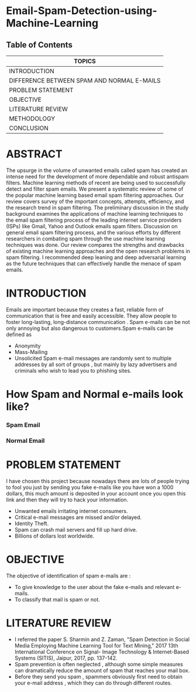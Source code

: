 # Email-Spam-Detection-using-Machine-Learning
## Table of Contents

|                   TOPICS                   |
|--------------------------------------------|
| INTRODUCTION                               |
| DIFFERENCE BETWEEN SPAM AND NORMAL E-MAILS |
| PROBLEM STATEMENT                          |
| OBJECTIVE                                  |
| LITERATURE REVIEW                          |
| METHODOLOGY                                |
| CONCLUSION                                 |


# ABSTRACT
The upsurge in the volume of unwanted emails called spam has created an intense need for the development of more dependable and robust antispam filters. Machine learning methods of recent are being used to successfully detect and filter spam emails. We present a systematic review of some of the popular machine learning based email spam filtering approaches. Our review covers survey of the important concepts, attempts, efficiency, and the research trend in spam filtering. The preliminary discussion in the study background examines the applications of machine learning techniques to the email spam filtering process of the leading internet service providers (ISPs) like Gmail, Yahoo and Outlook emails spam filters. Discussion on general email spam filtering process, and the various efforts by different researchers in combating spam through the use machine learning techniques was done. Our review compares the strengths and drawbacks of existing machine learning approaches and the open research problems in spam filtering. I recommended deep leaning and deep adversarial learning as the future techniques that can effectively handle the menace of spam emails.

# INTRODUCTION
Emails are important because they creates a fast, reliable form of communication that is free and easily accessible. They allow people to foster long-lasting, long-distance communication . Spam e-mails can be not only annoying but also dangerous to customers.Spam e-mails can be defined as

- Anonymity
- Mass-Mailing
- Unsolicited
Spam e-mail messages are randomly sent to multiple addresses by all sort of groups , but mainly by lazy advertisers and criminals who wish to lead you to phishing sites.

# How Spam and Normal e-mails look like?
### Spam Email
### Normal Email
# PROBLEM STATEMENT
I have chosen this project because nowadays there are lots of people trying to fool you just by sending you fake e-mails like you have won a 1000 dollars, this much amount is deposited in your account once you open this link and then they will try to hack your information.

- Unwanted emails irritating internet consumers.
- Critical e-mail messages are missed and/or delayed.
- Identity Theft.
- Spam can crash mail servers and fill up hard drive.
- Billions of dollars lost worldwide.

# OBJECTIVE
The objective of identification of spam e-mails are :

- To give knowledge to the user about the fake e-mails and relevant e-mails.
- To classify that mail is spam or not.

# LITERATURE REVIEW
- I referred the paper S. Sharmin and Z. Zaman, "Spam Detection in Social Media Employing Machine Learning Tool for Text Mining," 2017 13th International Conference on Signal-   Image Technology & Internet-Based Systems (SITIS), Jaipur, 2017, pp. 137-142.
- Spam prevention is often neglected , although some simple measures can dramatically reduce the amount of spam that reaches your mail box.
- Before they send you spam , spammers obviously first need to obtain your e-mail address , which they can do through different routes.
